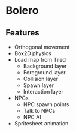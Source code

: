 # Bolero

## Features

* Orthogonal movement
* Box2D physics
* Load map from Tiled
  * Background layer
  * Foreground layer
  * Collision layer
  * Spawn layer
  * Interaction layer
* NPCs
  * NPC spawn points 
  * Talk to NPCs
  * NPC AI
* Spritesheet animation

